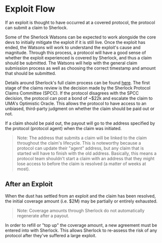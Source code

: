 # Exploit Flow

If an exploit is thought to have occurred at a covered protocol, the protocol can submit a claim to Sherlock.

Some of the Sherlock Watsons can be expected to work alongside the core devs to initially mitigate the exploit if it is still live. Once the exploit has ended, the Watsons will work to understand the exploit's cause and magnitude. Through this process, a protocol will have a good sense of whether the exploit experienced is covered by Sherlock, and thus a claim should be submitted. The Watsons will help with the general claim submission process as well as choosing the correct timestamp and amount that should be submitted.

Details around Sherlock's full claim process can be found [here](https://docs.sherlock.xyz/claims/claims-process). The first stage of the claims review is the decision made by the Sherlock Protocol Claims Committee (SPCC). If the protocol disagrees with the SPCC decision, the protocol can post a bond of \~$22k and escalate the claim to UMA's Optimistic Oracle. This allows the protocol to have access to an unbiased, third-party judgment on whether the claim should be paid out or not.

If a claim should be paid out, the payout will go to the address specified by the protocol (protocol agent) when the claim was initiated.

> Note: The address that submits a claim will be linked to the claim throughout the claim's lifecycle. This is noteworthy because a protocol can update their "agent" address, but any claim that is started will have to finish with the old address. Basically, this means a protocol team shouldn't start a claim with an address that they might lose access to before the claim is resolved (a matter of weeks at most).

## After an Exploit

When the dust has settled from an exploit and the claim has been resolved, the initial coverage amount (i.e. $2M) may be partially or entirely exhausted.

> Note: Coverage amounts through Sherlock do not automatically regenerate after a payout.

In order to refill or "top up" the coverage amount, a new agreement must be entered into with Sherlock. This allows Sherlock to re-assess the risk of any protocol after they've suffered a large exploit.
